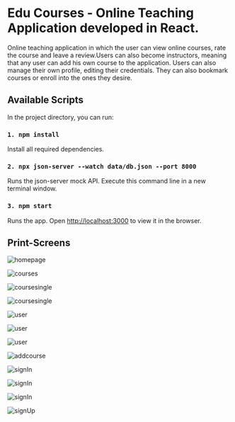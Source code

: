 # Edu Courses - Online Teaching Application developed in React.

Online teaching application in which the user can view online courses, rate the course and leave a review.Users can also become instructors, meaning that any user can add his own course to the application. Users can also manage their own profile, editing their credentials. They can also bookmark courses or enroll into the ones they desire.


## Available Scripts

In the project directory, you can run:

### `1. npm install`

Install all required dependencies.



### `2. npx json-server --watch data/db.json --port 8000`

Runs the json-server mock API.
Execute this command line in a new terminal window.

### `3. npm start`

Runs the app.
Open [http://localhost:3000](http://localhost:3000) to view it in the browser.

## Print-Screens


![homepage](./public/printscreens/home1.png)

![courses](./public/printscreens/courses1.png)

![coursesingle](./public/printscreens/course_single.png)

![coursesingle](./public/printscreens/course_single2.png)

![user](./public/printscreens/user_editprofile.png)

![user](./public/printscreens/user_instructor.png)

![user](./public/printscreens/user_bookmarks.png)

![addcourse](./public/printscreens/addcourse_basicInformation.png)

![signIn](./public/printscreens/addcourse_thumbnail.png)

![signIn](./public/printscreens/addcourse_curriculum.png)

![signIn](./public/printscreens/sign_in.png)

![signUp](./public/printscreens/sign_up.png)





